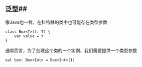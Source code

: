 ##  泛型##
像Java也一样，在科特林的类中也可能存在类型参数  
	
	class Box<T>(t: T) {
		var value = t
	}
通常而言，为了创建这个类的一个实例，我们需要提供一个类型参数  
	
	val box: Box<Int> = Box<Int>(1)
	